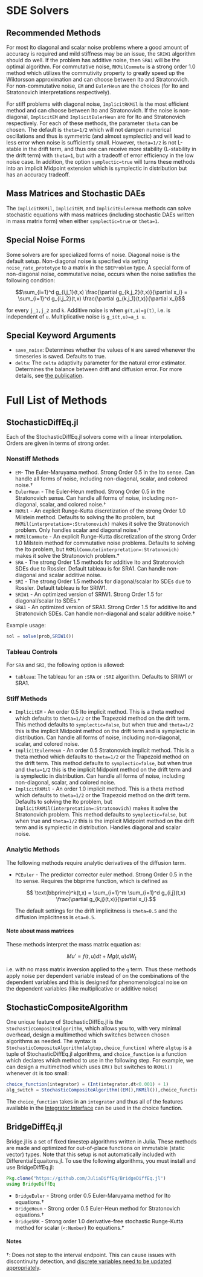 # SDE Solvers

## Recommended Methods

For most Ito diagonal and scalar noise problems where a good amount of accuracy is
required and mild stiffness may be an issue, the `SRIW1` algorithm should
do well. If the problem has additive noise, then `SRA1` will be the
optimal algorithm. For commutative noise, `RKMilCommute` is a strong order 1.0
method which utilizes the commutivity property to greatly speed up the Wiktorsson
approximation and can choose between Ito and Stratonovich. For non-commutative noise,
`EM` and `EulerHeun` are the choices (for Ito and Stratonovich interpretations
respectively).

For stiff problems with diagonal noise, `ImplicitRKMil` is the most efficient
method and can choose between Ito and Stratonovich. If the noise is non-diagonal,
`ImplicitEM` and `ImplicitEulerHeun` are for Ito and Stratonovich respectively.
For each of these methods, the parameter `theta` can be chosen. The default is
`theta=1/2` which will not dampen numerical oscillations and thus is symmetric
(and almost symplectic) and will lead to less error when noise is sufficiently
small. However, `theta=1/2` is not L-stable in the drift term, and thus one
can receive more stability (L-stability in the drift term) with `theta=1`, but
with a tradeoff of error efficiency in the low noise case. In addition, the
option `symplectic=true` will turns these methods into an implicit Midpoint
extension which is symplectic in distribution but has an accuracy tradeoff.

## Mass Matrices and Stochastic DAEs

The `ImplicitRKMil`, `ImplicitEM`, and `ImplicitEulerHeun` methods can solve
stochastic equations with mass matrices (including stochastic DAEs written
in mass matrix form) when either `symplectic=true` or `theta=1`.

## Special Noise Forms

Some solvers are for specialized forms of noise. Diagonal noise is the default
setup. Non-diagonal noise is specified via setting `noise_rate_prototype` to
a matrix in the `SDEProblem` type. A special form of non-diagonal noise,
commutative noise, occurs when the noise satisfies the following condition:

```math
\sum_{i=1}^d g_{i,j_1}(t,x) \frac{\partial g_{k,j_2}(t,x)}{\partial x_i} = \sum_{i=1}^d g_{i,j_2}(t,x) \frac{\partial g_{k,j_1}(t,x)}{\partial x_i}
```

for every ``j_1,j_2`` and ``k``. Additive noise is when ``g(t,u)=g(t)``,
i.e. is independent of `u`. Multiplicative noise is ``g_i(t,u)=a_i u``.

## Special Keyword Arguments

* `save_noise`: Determines whether the values of `W` are saved whenever the timeseries
  is saved. Defaults to true.
* `delta`: The `delta` adaptivity parameter for the natural error estimator.
  Determines the balance between drift and diffusion error. For more details, see
  [the publication](http://chrisrackauckas.com/assets/Papers/ChrisRackauckas-AdaptiveSRK.pdf).

# Full List of Methods

## StochasticDiffEq.jl

Each of the StochasticDiffEq.jl solvers come with a linear interpolation.
Orders are given in terms of strong order.

### Nonstiff Methods

- `EM`- The Euler-Maruyama method. Strong Order 0.5 in the Ito sense. Can handle
  all forms of noise, including non-diagonal, scalar, and colored noise.†
- `EulerHeun` - The Euler-Heun method. Strong Order 0.5 in the Stratonovich sense.
  Can handle all forms of noise, including non-diagonal, scalar, and colored noise.†
- `RKMil` - An explicit Runge-Kutta discretization of the strong Order 1.0
  Milstein method. Defaults to solving the Ito problem, but
  `RKMil(interpretation=:Stratonovich)` makes it solve the Stratonovich problem.
  Only handles scalar and diagonal noise.†
- `RKMilCommute` - An explicit Runge-Kutta discretization of the strong Order 1.0
  Milstein method for commutative noise problems. Defaults to solving the Ito
  problem, but `RKMilCommute(interpretation=:Stratonovich)` makes it solve the
  Stratonovich problem.†
- `SRA` - The strong Order 1.5 methods for additive Ito and Stratonovich SDEs
  due to Rossler. Default tableau is for SRA1. Can handle non-diagonal and
  scalar additive noise.
- `SRI` - The strong Order 1.5 methods for diagonal/scalar Ito SDEs due to
  Rossler. Default tableau is for SRIW1.
- `SRIW1` - An optimized version of SRIW1. Strong Order 1.5 for diagonal/scalar
  Ito SDEs.†
- `SRA1` - An optimized version of SRA1. Strong Order 1.5 for additive Ito and
  Stratonovich SDEs. Can handle non-diagonal and scalar additive noise.†

Example usage:

```julia
sol = solve(prob,SRIW1())
```

### Tableau Controls

For `SRA` and `SRI`, the following option is allowed:

* `tableau`: The tableau for an `:SRA` or `:SRI` algorithm. Defaults to SRIW1 or SRA1.

### Stiff Methods

- `ImplicitEM` - An order 0.5 Ito implicit method. This is a theta method which
  defaults to `theta=1/2` or the Trapezoid method on the drift term. This method
  defaults to `symplectic=false`, but when true and `theta=1/2` this is the
  implicit Midpoint method on the drift term and is symplectic in distribution.
  Can handle all forms of noise, including non-diagonal, scalar, and colored noise.
- `ImplicitEulerHeun` - An order 0.5 Stratonovich implicit method. This is a
  theta method which defaults to `theta=1/2` or the Trapezoid method on the
  drift term. This method defaults to `symplectic=false`, but when true and
  `theta=1/2` this is the implicit Midpoint method on the drift term and is
  symplectic in distribution. Can handle all forms of noise, including
  non-diagonal, scalar, and colored noise.
- `ImplicitRKMil` - An order 1.0 implicit method. This is a theta method which
  defaults to `theta=1/2` or the Trapezoid method on the drift term. Defaults
  to solving the Ito problem, but `ImplicitRKMil(interpretation=:Stratonovich)`
  makes it solve the Stratonovich problem. This method defaults to
  `symplectic=false`, but when true and `theta=1/2` this is the
  implicit Midpoint method on the drift term and is symplectic in distribution.
  Handles diagonal and scalar noise.

### Analytic Methods 
The following methods require analytic derivatives of the diffusion term. 

- `PCEuler` - The predictor corrector euler method. Strong Order 0.5 in the Ito
  sense. Requires the bbprime function, which is defined as
  ```math
    \text{bbprime}^k(t,x) = \sum_{i=1}^m \sum_{i=1}^d g_{i,j}(t,x) \frac{\partial g_{k,j}(t,x)}{\partial x_i}.
  ```
  The default settings for the drift implicitness is `theta=0.5` and 
  the diffusion implicitness is `eta=0.5`.  

#### Note about mass matrices

These methods interpret the mass matrix equation as:

```math
Mu' = f(t,u)dt + Mg(t,u)dW_t
```

i.e. with no mass matrix inversion applied to the `g` term. Thus these methods
apply noise per dependent variable instead of on the combinations of the
dependent variables and this is designed for phenomenological noise on the
dependent variables (like multiplicative or additive noise)

## StochasticCompositeAlgorithm

One unique feature of StochasticDiffEq.jl is the `StochasticCompositeAlgorithm`, which allows
you to, with very minimal overhead, design a multimethod which switches between
chosen algorithms as needed. The syntax is `StochasticCompositeAlgorithm(algtup,choice_function)`
where `algtup` is a tuple of StochasticDiffEq.jl algorithms, and `choice_function`
is a function which declares which method to use in the following step. For example,
we can design a multimethod which uses `EM()` but switches to `RKMil()` whenever
`dt` is too small:

```julia
choice_function(integrator) = (Int(integrator.dt<0.001) + 1)
alg_switch = StochasticCompositeAlgorithm((EM(),RKMil()),choice_function)
```

The `choice_function` takes in an `integrator` and thus all of the features
available in the [Integrator Interface](@ref)
can be used in the choice function.

## BridgeDiffEq.jl

Bridge.jl is a set of fixed timestep algorithms written in Julia. These methods
are made and optimized for out-of-place functions on immutable (static vector)
types. Note that this setup is not automatically included with
DifferentialEquaitons.jl. To use the following algorithms, you must install and
use BridgeDiffEq.jl:

```julia
Pkg.clone("https://github.com/JuliaDiffEq/BridgeDiffEq.jl")
using BridgeDiffEq
```

- `BridgeEuler` - Strong order 0.5 Euler-Maruyama method for Ito equations.†
- `BridgeHeun` - Strong order 0.5 Euler-Heun method for Stratonovich equations.†
- `BridgeSRK` - Strong order 1.0 derivative-free stochastic Runge-Kutta method
  for scalar (`<:Number`) Ito equations.†

#### Notes

†: Does not step to the interval endpoint. This can cause issues with discontinuity
detection, and [discrete variables need to be updated appropriately](../features/diffeq_arrays.html).
